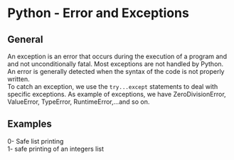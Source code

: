 <h1>Python - Error and Exceptions</h1>
<h2>General</h2>
An exception is an error that occurs during the execution of a program and and not unconditionally fatal. Most exceptions are not handled by Python.</br>
An error is generally detected when the syntax of the code is not properly written.</br>
To catch an exception, we use the <code>try...except</code> statements to deal with specific exceptions. As example of exceptions, we have ZeroDivisionError, ValueError, TypeError, RuntimeError,...and so on.</br>
<h2>Examples</h2>
0- Safe list printing</br>
1- safe printing of an integers list</br>
